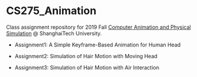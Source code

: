 # CS275_Animation

Class assignment repository for 2019 Fall [Computer Animation and Physical Simulation](http://faculty.sist.shanghaitech.edu.cn/faculty/liuxp/course/s!AvhyQ31jLRnowxhOB64TPHRdbjic3gh2caps/) @ ShanghaiTech University.

- Assignment1: A Simple Keyframe-Based Animation for Human Head

- Assignment2: Simulation of Hair Motion with Moving Head

- Assignment3: Simulation of Hair Motion with Air Interaction
